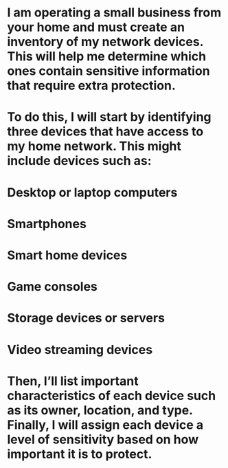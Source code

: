 # I am operating a small business from your home and must create an inventory of my network devices. This will help me determine which ones contain sensitive information that require extra protection.
# 
# To do this, I will start by identifying three devices that have access to my home network. This might include devices such as:
# 
# Desktop or laptop computers
# Smartphones
# Smart home devices
# Game consoles
# Storage devices or servers
# Video streaming devices
# 
# Then, I’ll list important characteristics of each device such as its owner, location, and type. Finally, I will assign each device a level of sensitivity based on how important it is to protect.